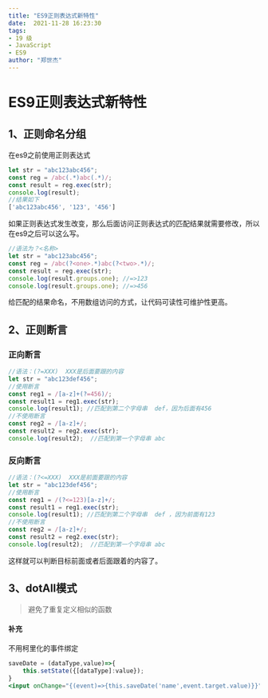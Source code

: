 ```yaml
---
title: "ES9正则表达式新特性"
date:  2021-11-28 16:23:30
tags:
- 19 级
- JavaScript
- ES9
author: "郑世杰"
---
```


# ES9正则表达式新特性

## 1、正则命名分组

在es9之前使用正则表达式

```js
let str = "abc123abc456";
const reg = /abc(.*)abc(.*)/;
const result = reg.exec(str);
console.log(result);
//结果如下
['abc123abc456', '123', '456']
```
如果正则表达式发生改变，那么后面访问正则表达式的匹配结果就需要修改，所以在es9之后可以这么写。
```js
//语法为？<名称>
let str = "abc123abc456";
const reg = /abc(?<one>.*)abc(?<two>.*)/;
const result = reg.exec(str);
console.log(result.groups.one); //=>123
console.log(result.groups.one); //=>456
```
给匹配的结果命名，不用数组访问的方式，让代码可读性可维护性更高。


## 2、正则断言

### 正向断言
```js
//语法：(?=XXX)  XXX是后面要跟的内容
let str = "abc123def456";
//使用断言
const reg1 = /[a-z]+(?=456)/;
const result1 = reg1.exec(str);
console.log(result1); //匹配到第二个字母串  def，因为后面有456
//不使用断言
const reg2 = /[a-z]+/;
const result2 = reg2.exec(str);
console.log(result2);  //匹配到第一个字母串 abc
```
### 反向断言
```js
//语法：(?<=XXX)  XXX是前面要跟的内容
let str = "abc123def456";
//使用断言
const reg1 = /(?<=123)[a-z]+/;
const result1 = reg1.exec(str);
console.log(result1); //匹配到第二个字母串  def ，因为前面有123
//不使用断言
const reg2 = /[a-z]+/;
const result2 = reg2.exec(str);
console.log(result2);  //匹配到第一个字母串 abc
```
这样就可以判断目标前面或者后面跟着的内容了。

## 3、dotAll模式

> 避免了重复定义相似的函数

#### 补充

不用柯里化的事件绑定

```jsx
saveDate = (dataType,value)=>{
    this.setState({[dataType]:value});
}
<input onChange="{(event)=>{this.saveDate('name',event.target.value)}}" type="text" name="name" />
```

